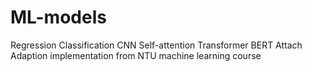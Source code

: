 # ML-models
Regression Classification CNN Self-attention Transformer BERT Attach Adaption implementation from NTU machine learning course
